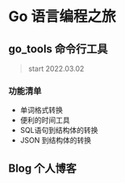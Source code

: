# Go 语言编程之旅
## go_tools 命令行工具
> start 2022.03.02

### 功能清单

- 单词格式转换
- 便利的时间工具
- SQL语句到结构体的转换
- JSON 到结构体的转换

## Blog 个人博客
